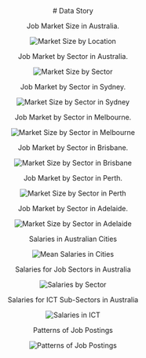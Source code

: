 <div align="center">
# Data Story

Job Market Size in Australia.

![Market Size by Location](charts/market_locations.png)


Job Market by Sector in Australia.

![Market Size by Sector](charts/sectors.png)


Job Market by Sector in Sydney.

![Market Size by Sector in Sydney](charts/sydney.png)


Job Market by Sector in Melbourne.

![Market Size by Sector in Melbourne](charts/melbourne.png)


Job Market by Sector in Brisbane.

![Market Size by Sector in Brisbane](charts/brisbane.png)


Job Market by Sector in Perth.

![Market Size by Sector in Perth](charts/perth.png)


Job Market by Sector in Adelaide.

![Market Size by Sector in Adelaide](charts/adelaide.png)


Salaries in Australian Cities

![Mean Salaries in Cities](charts/salary_cities.png)


Salaries for Job Sectors in Australia

![Salaries by Sector](charts/salary_sectors.png)


Salaries for ICT Sub-Sectors in Australia

![Salaries in ICT](charts/salary_ict.png)


Patterns of Job Postings

![Patterns of Job Postings](charts/postings.png)

</div>
